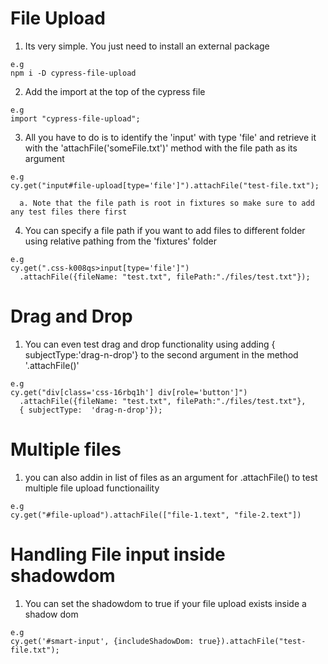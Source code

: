 # File Upload 

  1. Its very simple. You just need to install an external package 

    e.g
    npm i -D cypress-file-upload

  2. Add the import at the top of the cypress file 

    e.g
    import "cypress-file-upload";

  3. All you have to do is to identify the 'input' with type 'file' and retrieve
     it with the 'attachFile('someFile.txt')' method with the file path as its
     argument
     
    e.g
    cy.get("input#file-upload[type='file']").attachFile("test-file.txt");

      a. Note that the file path is root in fixtures so make sure to add any test files there first 

  4. You can specify a file path if you want to add files to different folder
     using relative pathing from the 'fixtures' folder

    e.g
    cy.get(".css-k008qs>input[type='file']")
      .attachFile({fileName: "test.txt", filePath:"./files/test.txt"});

# Drag and Drop

  1. You can even test drag and drop functionality using adding 
  { subjectType:'drag-n-drop'} to the second argument in the method
  '.attachFile()' 
  
    e.g
    cy.get("div[class='css-16rbq1h'] div[role='button']")
      .attachFile({fileName: "test.txt", filePath:"./files/test.txt"}, 
      { subjectType:  'drag-n-drop'});

# Multiple files 

  1. you can also addin in list of files as an argument for .attachFile() to
     test multiple file upload functionaility

    e.g
    cy.get("#file-upload").attachFile(["file-1.text", "file-2.text"])

# Handling File input inside shadowdom

  1. You can set the shadowdom to true if your file upload exists inside a
     shadow dom

    e.g
    cy.get('#smart-input', {includeShadowDom: true}).attachFile("test-file.txt");